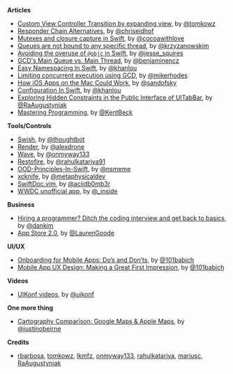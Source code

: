 
**Articles**

* [Custom View Controller Transition by expanding view](http://szulctomasz.com/2016/05/14/ios-custom-view-controller-transtion-by-expanding-view.html), by [@tomkowz](https://twitter.com/tomkowz)
* [Responder Chain Alternatives](http://chris.eidhof.nl/post/responder-chain-alternative/), by [@chriseidhof](https://twitter.com/chriseidhof)
* [Mutexes and closure capture in Swift](http://www.cocoawithlove.com/blog/2016/06/02/threads-and-mutexes.html), by [@cocoawithlove](https://twitter.com/cocoawithlove)
* [Queues are not bound to any specific thread](http://blog.krzyzanowskim.com/2016/06/03/queues-are-not-bound-to-any-specific-thread/), by [@krzyzanowskim](https://twitter.com/krzyzanowskim)
* [Avoiding the overuse of <code>@objc</code> in Swift](http://www.jessesquires.com/avoiding-objc-in-swift/), by [@jesse_squires](https://twitter.com/jesse_squires)
* [GCD's Main Queue vs. Main Thread](http://blog.benjamin-encz.de/post/main-queue-vs-main-thread/), by [@benjaminencz](https://twitter.com/benjaminencz)
* [Easy Namespacing In Swift](http://khanlou.com/2016/06/easy-namespacing-in-swift/), by [@khanlou](https://twitter.com/khanlou)
* [Limiting concurrent execution using GCD](http://dx13.co.uk/articles/2016/6/4/limiting-concurrent-execution-using-gcd.html), by [@mikerhodes](https://twitter.com/mikerhodes)
* [How iOS Apps on the Mac Could Work](https://medium.com/@sandofsky/how-ios-apps-on-the-mac-could-work-13aa32a2647b), by [@sandofsky](https://twitter.com/sandofsky)
* [Configuration In Swift](http://khanlou.com/2016/06/configuration-in-swift/), by [@khanlou](https://twitter.com/khanlou)
* [Exploring Hidden Constraints in the Public Interface of UITabBar](http://www.augustyniak.me/post/Exploring-Hidden-Constraints-in-the-Public-Interface-of-UITabBar/), by [@RaAugustyniak](https://twitter.com/RaAugustyniak)
* [Mastering Programming](https://www.facebook.com/notes/kent-beck/mastering-programming/1184427814923414/), by [@KentBeck](https://twitter.com/KentBeck)


**Tools/Controls**

* [Swish](https://github.com/thoughtbot/Swish), by [@thoughtbot](https://twitter.com/thoughtbot)
* [Render](https://github.com/alexdrone/Render), by [@alexdrone](https://twitter.com/alexdrone)
* [Wave](https://github.com/onmyway133/Wave), by [@onmyway133](https://twitter.com/onmyway133)
* [Restofire](https://github.com/Restofire/Restofire), by [@rahulkatariya91](https://twitter.com/rahulkatariya91)
* [OOD-Principles-In-Swift](https://github.com/ochococo/OOD-Principles-In-Swift), by [@nsmeme](https://twitter.com/nsmeme)
* [xcknife](https://github.com/square/xcknife), by [@metaphysicaldev](https://twitter.com/metaphysicaldev)
* [SwiftDoc.vim](https://github.com/aciidb0mb3r/SwiftDoc.vim), by [@aciidb0mb3r](https://twitter.com/aciidb0mb3r)
* [WWDC unofficial app](https://github.com/insidegui/WWDC), by [@_inside](https://twitter.com/_inside)

**Business**

* [Hiring a programmer? Ditch the coding interview and get back to basics](https://m.signalvnoise.com/hiring-a-programmer-ditch-the-coding-interview-and-get-back-to-basics-f5c43e369eaf), by [@dankim](https://twitter.com/dankim)
* [App Store 2.0](http://www.theverge.com/2016/6/8/11880730/apple-app-store-subscription-update-phil-schiller-interview), by [@LaurenGoode](https://twitter.com/LaurenGoode)

**UI/UX**

* [Onboarding for Mobile Apps: Do’s and Don’ts](http://www.userzoom.com/mobile-usability-testing-blog/onboarding-mobile-apps-dos-and-donts/), by [@101babich](https://twitter.com/101babich)
* [Mobile App UX Design: Making a Great First Impression](http://babich.biz/mobile-app-ux-design-making-a-great-first-impression/), by [@101babich](https://twitter.com/101babich)

**Videos**

* [UIKonf videos](https://www.youtube.com/watch?v=AksIrgPFSgY&list=PLdr22uU_wISqm9QbnczWxXs9qyuWpSU4k), by [@uikonf](twitter.com/uikonf)

**One more thing**

* [Cartography Comparison: Google Maps & Apple Maps](http://www.justinobeirne.com/essay/cartography-comparison), by [@justinobeirne](https://twitter.com/justinobeirne)


**Credits**

* [rbarbosa](https://github.com/rbarbosa), [tomkowz](https://github.com/tomkowz), [lkmfz](https://github.com/lkmfz), [onmyway133](https://github.com/onmyway133), [rahulkatariya](https://github.com/rahulkatariya), [mariusc](https://github.com/mariusc), [RaAugustyniak](https://twitter.com/RaAugustyniak)
